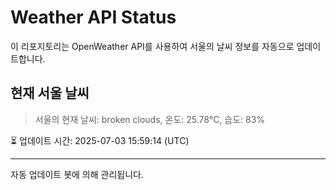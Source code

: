 
# Weather API Status

이 리포지토리는 OpenWeather API를 사용하여 서울의 날씨 정보를 자동으로 업데이트합니다.

## 현재 서울 날씨
> 서울의 현재 날씨: broken clouds, 온도: 25.78°C, 습도: 83%

⏳ 업데이트 시간: 2025-07-03 15:59:14 (UTC)

---
자동 업데이트 봇에 의해 관리됩니다.
